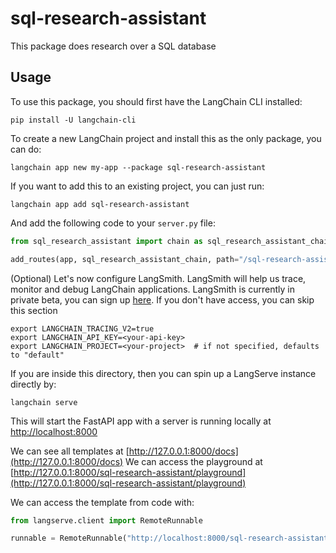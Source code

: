 # sql-research-assistant

This package does research over a SQL database

## Usage

To use this package, you should first have the LangChain CLI installed:

```shell
pip install -U langchain-cli
```

To create a new LangChain project and install this as the only package, you can do:

```shell
langchain app new my-app --package sql-research-assistant
```

If you want to add this to an existing project, you can just run:

```shell
langchain app add sql-research-assistant
```

And add the following code to your `server.py` file:
```python
from sql_research_assistant import chain as sql_research_assistant_chain

add_routes(app, sql_research_assistant_chain, path="/sql-research-assistant")
```

(Optional) Let's now configure LangSmith. 
LangSmith will help us trace, monitor and debug LangChain applications. 
LangSmith is currently in private beta, you can sign up [here](https://smith.langchain.com/). 
If you don't have access, you can skip this section


```shell
export LANGCHAIN_TRACING_V2=true
export LANGCHAIN_API_KEY=<your-api-key>
export LANGCHAIN_PROJECT=<your-project>  # if not specified, defaults to "default"
```

If you are inside this directory, then you can spin up a LangServe instance directly by:

```shell
langchain serve
```

This will start the FastAPI app with a server is running locally at 
[http://localhost:8000](http://localhost:8000)

We can see all templates at [http://127.0.0.1:8000/docs](http://127.0.0.1:8000/docs)
We can access the playground at [http://127.0.0.1:8000/sql-research-assistant/playground](http://127.0.0.1:8000/sql-research-assistant/playground)  

We can access the template from code with:

```python
from langserve.client import RemoteRunnable

runnable = RemoteRunnable("http://localhost:8000/sql-research-assistant")
```